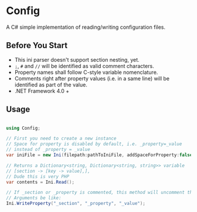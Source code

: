 # Config

A C# simple implementation of reading/writing configuration files.

## Before You Start

* This ini parser doesn't support section nesting, yet.
* `;`, `#` and `//` will be identified as valid comment characters.
* Property names shall follow C-style variable nomenclature.
* Comments right after property values (i.e. in a same line) will be 
identified as part of the value.
* .NET Framework 4.0 +

## Usage

```C#

using Config;

// First you need to create a new instance
// Space for property is disabled by default, i.e. _property=_value 
// instead of _property = _value
var iniFile = new Ini(filepath:pathToIniFile, addSpaceForProperty:false);

// Returns a Dictionary<string, Dictionary<string, string>> variable
// [section -> [key -> value],],
// Dude this is very PHP
var contents = Ini.Read();

// If _section or _property is commented, this method will uncomment them
// Arguments be like:
Ini.WriteProperty("_section", "_property", "_value");

```
